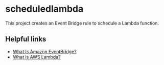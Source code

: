 # scheduledlambda

This project creates an Event Bridge rule to schedule a Lambda function.

## Helpful links

- [What Is Amazon EventBridge?][1]
- [What is AWS Lambda?][2]

[1]: https://docs.aws.amazon.com/eventbridge/latest/userguide/eb-what-is.html
[2]: https://docs.aws.amazon.com/lambda/latest/dg/welcome.html